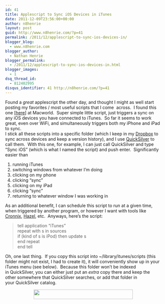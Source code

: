 ```yaml
---
id: 41
title: Applescript to Sync iOS Devices in iTunes
date: 2011-12-09T23:56:00+00:00
author: n8henrie
layout: post
guid: http://www.n8henrie.com/?p=41
permalink: /2011/12/applescript-to-sync-ios-devices-in/
blogger_blog:
  - www.n8henrie.com
blogger_author:
  - Nathan Henrie
blogger_permalink:
  - /2011/12/applescript-to-sync-ios-devices-in.html
blogger_images:
  - 1
dsq_thread_id:
  - 812402995
disqus_identifier: 41 http://n8henrie.com/?p=41
---
```

<div>
  Found a <i>great</i> applescript the other day, and thought I might as well start posting my favorites / most useful scripts that I come  across.  I found this one [<a href="http://hints.macworld.com/article.php?story=20080423220708741">here</a>] at Macworld.  Super simple little script, just triggers a sync on any iOS devices you have connected to iTunes.  So far it seems to work great, even over WiFi, and simultaneously triggers both my iPhone and iPad to sync.
</div>

<div>
</div>

<div>
  I stick all these scripts into a specific folder (which I keep in my <a href="https://www.dropbox.com/">Dropbox</a> to sync across devices and keep a version history), and I use <a href="http://qsapp.com/">QuickSilver</a> to call them.  With this one, for example, I can just call QuickSilver and type &#8220;Sync iOS&#8221; (which is what I named the script) and push enter.  Significantly easier than 
</div>

<div>
</div>

  1. running iTunes
  2. switching windows from whatever I&#8217;m doing
  3. clicking on my phone
  4. clicking &#8220;sync&#8221;
  5. clicking on my iPad
  6. clicking &#8220;sync&#8221;
  7. returning to whatever window I was working in

<div>
  As an additional benefit, I can schedule this script to run at a given time, when triggered by another program, or however I want with tools like <a href="http://code.google.com/p/cronnix/">Cronnix</a>, <a href="http://www.noodlesoft.com/hazel.php">Hazel</a>, etc.  Anyways, here&#8217;s the script:
</div>

> tell application &#8220;iTunes&#8221;  
> repeat with s in sources  
> if (kind of s is iPod) then update s  
> end repeat  
> end tell

Oh, one last thing.  If you copy this script into ~/library/itunes/scripts (this folder might not exist, I had to create it), it will conveniently show up in your iTunes menu (see below).  Because this folder won&#8217;t be indexed in QuickSilver, you can either just put an _extra_ copy there and keep the other somewhere that QuickSilver searches, or add that folder in your QuickSilver catalog. 

<div style="clear: both; text-align: center;">
  <a href="{{ site.url }}/uploads/2012/09/ScreenShot2011-12-09at5.16.27PM.jpg" style="margin-left: 1em; margin-right: 1em;"><img border="0" height="31" src="{{ site.url }}/uploads/2012/09/ScreenShot2011-12-09at5.16.27PM.jpg" width="320" /></a>
</div>

<div>
</div>